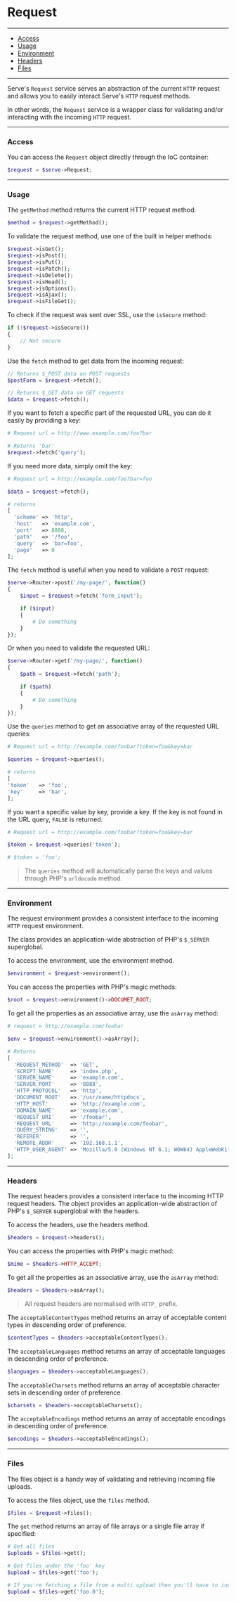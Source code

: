 # Request

--------------------------------------------------------

- [Access](#access)
- [Usage](#usage)
- [Environment](#environment)
- [Headers](#headers)
- [Files](#files)

--------------------------------------------------------

Serve's `Request` service serves an abstraction of the current `HTTP` request and allows you to easily interact Serve's `HTTP` request methods.

In other words, the `Request` service is a wrapper class for validating and/or interacting with the incoming `HTTP` request.

--------------------------------------------------------

### Access

You can access the `Request` object directly through the IoC container:

```php
$request = $serve->Request;
```

--------------------------------------------------------

### Usage

The `getMethod` method returns the current HTTP request method:
```php
$method = $request->getMethod();
```

To validate the request method, use one of the built in helper methods:

```php
$request->isGet();
$request->isPost();
$request->isPut();
$request->isPatch();
$request->isDelete();
$request->isHead();
$request->isOptions();
$request->isAjax();
$request->isFileGet();
```

To check if the request was sent over SSL, use the `isSecure` method:
```php
if (!$request->isSecure())
{
    // Not secure
}
```

Use the `fetch` method to get data from the incoming request:
```php
// Returns $_POST data on POST requests
$postForm = $request->fetch();

// Returns $_GET data on GET requests
$data = $request->fetch();
```

If you want to fetch a specific part of the requested URL, you can do it easily by providing a key:
```php
# Request url = http://www.example.com/foo?bar

# Returns 'bar'
$request->fetch('query');
```

If you need more data, simply omit the key:

```php
# Request url = http://example.com/foo?bar=foo

$data = $request->fetch();

# returns
[
  'scheme' => 'http',
  'host'   => 'example.com',
  'port'   => 8888,
  'path'   => '/foo',
  'query'  => 'bar=foo',
  'page'   => 0
];
```

The `fetch` method is useful when you need to validate a `POST` request:
```php
$serve->Router->post('/my-page/', function()
{
    $input = $request->fetch('form_input');

    if ($input)
    {
        # Do something
    }
});
```

Or when you need to validate the requested URL:
```php
$serve->Router->get('/my-page/', function()
{
    $path = $request->fetch('path');

    if ($path)
    {
        # Do something
    }
});
```

Use the `queries` method to get an associative array of the requested URL queries:
```php
# Request url = http://example.com/foobar?token=foo&key=bar

$queries = $request->queries();

# returns
[
'token'   => 'foo',
'key'     => 'bar',
];
```

If you want a specific value by key, provide a key. If the key is not found in the URL query, `FALSE` is returned.
```php
# Request url = http://example.com/foobar?token=foo&key=bar

$token = $request->queries('token');

# $token = 'foo';
```

> The `queries` method will automatically parse the keys and values through PHP's `urldecode` method.

--------------------------------------------------------

### Environment

The request environment provides a consistent interface to the incoming `HTTP` request environment.

The class provides an application-wide abstraction of PHP's `$_SERVER` superglobal.

To access the environment, use the environment method.

```php
$environment = $request->environment();
```

You can access the properties with PHP's magic methods:
```php
$root = $request->environment()->DOCUMET_ROOT;
```

To get all the properties as an associative array, use the `asArray` method:
```php
# request = http://example.com/foobar

$env = $request->environment()->asArray();

# Returns
[
  'REQUEST_METHOD'  => 'GET',
  'SCRIPT_NAME'     => 'index.php',
  'SERVER_NAME'     => 'example.com',
  'SERVER_PORT'     => '8888',
  'HTTP_PROTOCOL'   => 'http',
  'DOCUMENT_ROOT'   => '/usr/name/httpdocs',
  'HTTP_HOST'       => 'http://example.com',
  'DOMAIN_NAME'     => 'example.com',
  'REQUEST_URI'     => '/foobar',
  'REQUEST_URL'     => 'http://example.com/foobar',
  'QUERY_STRING'    => '',
  'REFERER'         => '',
  'REMOTE_ADDR'     => '192.168.1.1',
  'HTTP_USER_AGENT' => 'Mozilla/5.0 (Windows NT 6.1; WOW64) AppleWebKit/537.17 (KHTML, like Gecko) Chrome/24.0.1312.57 Safari/537.17',
];
```

--------------------------------------------------------

### Headers

The request headers provides a consistent interface to the incoming HTTP request headers. The object provides an application-wide abstraction of PHP's `$_SERVER` superglobal with the headers.

To access the headers, use the headers method.
```php
$headers = $request->headers();
```

You can access the properties with PHP's magic method:
```php
$mime = $headers->HTTP_ACCEPT;
```

To get all the properties as an associative array, use the `asArray` method:
```php
$headers = $headers->asArray();
```

> All request headers are normalised with `HTTP_` prefix.

The `acceptableContentTypes` method returns an array of acceptable content types in descending order of preference.
```php
$contentTypes = $headers->acceptableContentTypes();
```

The `acceptableLanguages` method returns an array of acceptable languages in descending order of preference.
```php
$languages = $headers->acceptableLanguages();
```

The `acceptableCharsets` method returns an array of acceptable character sets in descending order of preference.
```php
$charsets = $headers->acceptableCharsets();
```

The `acceptableEncodings` method returns an array of acceptable encodings in descending order of preference.
```php
$encodings = $headers->acceptableEncodings();
```

--------------------------------------------------------

### Files
The files object is a handy way of validating and retrieving incoming file uploads.

To access the files object, use the `files` method.
```php
$files = $request->files();
```

The `get` method returns an array of file arrays or a single file array if specified:

```php
# Get all files
$uploads = $files->get();

# Get files under the 'foo' key
$upload = $files->get('foo');

# If you're fetching a file from a multi upload then you'll have to include the key as well
$upload = $files->get('foo.0');
```